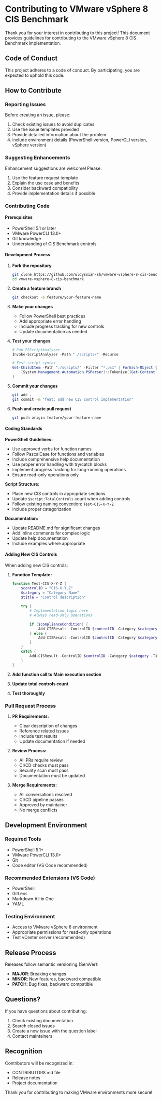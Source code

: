 # Contributing to VMware vSphere 8 CIS Benchmark

Thank you for your interest in contributing to this project! This document provides guidelines for contributing to the VMware vSphere 8 CIS Benchmark implementation.

## Code of Conduct

This project adheres to a code of conduct. By participating, you are expected to uphold this code.

## How to Contribute

### Reporting Issues

Before creating an issue, please:
1. Check existing issues to avoid duplicates
2. Use the issue templates provided
3. Provide detailed information about the problem
4. Include environment details (PowerShell version, PowerCLI version, vSphere version)

### Suggesting Enhancements

Enhancement suggestions are welcome! Please:
1. Use the feature request template
2. Explain the use case and benefits
3. Consider backward compatibility
4. Provide implementation details if possible

### Contributing Code

#### Prerequisites

- PowerShell 5.1 or later
- VMware PowerCLI 13.0+
- Git knowledge
- Understanding of CIS Benchmark controls

#### Development Process

1. **Fork the repository**
   ```bash
   git clone https://github.com/uldyssian-sh/vmware-vsphere-8-cis-benchmark.git
   cd vmware-vsphere-8-cis-benchmark
   ```

2. **Create a feature branch**
   ```bash
   git checkout -b feature/your-feature-name
   ```

3. **Make your changes**
   - Follow PowerShell best practices
   - Add appropriate error handling
   - Include progress tracking for new controls
   - Update documentation as needed

4. **Test your changes**
   ```powershell
   # Run PSScriptAnalyzer
   Invoke-ScriptAnalyzer -Path "./scripts/" -Recurse
   
   # Test script syntax
   Get-ChildItem -Path "./scripts/" -Filter "*.ps1" | ForEach-Object {
       [System.Management.Automation.PSParser]::Tokenize((Get-Content $_.FullName -Raw), [ref]$null)
   }
   ```

5. **Commit your changes**
   ```bash
   git add .
   git commit -m "feat: add new CIS control implementation"
   ```

6. **Push and create pull request**
   ```bash
   git push origin feature/your-feature-name
   ```

#### Coding Standards

**PowerShell Guidelines:**
- Use approved verbs for function names
- Follow PascalCase for functions and variables
- Include comprehensive help documentation
- Use proper error handling with try/catch blocks
- Implement progress tracking for long-running operations
- Ensure read-only operations only

**Script Structure:**
- Place new CIS controls in appropriate sections
- Update `$script:TotalControls` count when adding controls
- Follow existing naming convention: `Test-CIS-X-Y-Z`
- Include proper categorization

**Documentation:**
- Update README.md for significant changes
- Add inline comments for complex logic
- Update help documentation
- Include examples where appropriate

#### Adding New CIS Controls

When adding new CIS controls:

1. **Function Template:**
   ```powershell
   function Test-CIS-X-Y-Z {
       $controlID = "CIS-X.Y.Z"
       $category = "Category Name"
       $title = "Control description"
       
       try {
           # Implementation logic here
           # Always read-only operations
           
           if ($complianceCondition) {
               Add-CISResult -ControlID $controlID -Category $category -Title $title -Status "PASS" -Details "Success details"
           } else {
               Add-CISResult -ControlID $controlID -Category $category -Title $title -Status "FAIL" -Details "Failure details" -Recommendation "Remediation steps"
           }
       }
       catch {
           Add-CISResult -ControlID $controlID -Category $category -Title $title -Status "ERROR" -Details $_.Exception.Message
       }
   }
   ```

2. **Add function call to Main execution section**
3. **Update total controls count**
4. **Test thoroughly**

### Pull Request Process

1. **PR Requirements:**
   - Clear description of changes
   - Reference related issues
   - Include test results
   - Update documentation if needed

2. **Review Process:**
   - All PRs require review
   - CI/CD checks must pass
   - Security scan must pass
   - Documentation must be updated

3. **Merge Requirements:**
   - All conversations resolved
   - CI/CD pipeline passes
   - Approved by maintainer
   - No merge conflicts

## Development Environment

### Required Tools
- PowerShell 5.1+
- VMware PowerCLI 13.0+
- Git
- Code editor (VS Code recommended)

### Recommended Extensions (VS Code)
- PowerShell
- GitLens
- Markdown All in One
- YAML

### Testing Environment
- Access to VMware vSphere 8 environment
- Appropriate permissions for read-only operations
- Test vCenter server (recommended)

## Release Process

Releases follow semantic versioning (SemVer):
- **MAJOR**: Breaking changes
- **MINOR**: New features, backward compatible
- **PATCH**: Bug fixes, backward compatible

## Questions?

If you have questions about contributing:
1. Check existing documentation
2. Search closed issues
3. Create a new issue with the question label
4. Contact maintainers

## Recognition

Contributors will be recognized in:
- CONTRIBUTORS.md file
- Release notes
- Project documentation

Thank you for contributing to making VMware environments more secure!